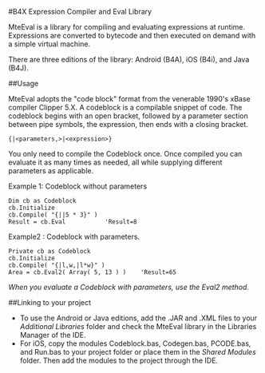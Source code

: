 #B4X Expression Compiler and Eval Library

MteEval is a library for compiling and evaluating expressions at runtime. Expressions are converted to bytecode and then executed on demand with a simple virtual machine.

There are three editions of the library: Android (B4A), iOS (B4i), and Java (B4J).  

##Usage

MteEval adopts the "code block" format from the venerable 1990's xBase compiler Clipper 5.X.  A codeblock is a compilable snippet of code.  The codeblock begins with an open bracket, followed by a parameter section between pipe symbols, the expression, then ends with a closing bracket.

```clipper
{|<parameters,>|<expression>}
```

You only need to compile the Codeblock once.  Once compiled you can evaluate it as many times as needed, all while supplying different parameters as applicable. 

Example 1: Codeblock without parameters

```vbnet
Dim cb as Codeblock
cb.Initialize
cb.Compile( "{||5 * 3}" )
Result = cb.Eval           'Result=8
```

Example2 : Codeblock with parameters.

```vbnet
Private cb as Codeblock
cb.Initialize
cb.Compile( "{|l,w,|l*w}" )
Area = cb.Eval2( Array( 5, 13 ) )    'Result=65
```
_When you evaluate a Codeblock with parameters, use the Eval2 method._

##Linking to your project

* To use the Android or Java editions, add the .JAR and .XML files to your _Additional Libraries_ folder and check the MteEval library in the Libraries Manager of the IDE.  
* For iOS, copy the modules Codeblock.bas, Codegen.bas, PCODE.bas, and Run.bas to your project folder or place them in the _Shared Modules_ folder.  Then add the modules to the project through the IDE.








